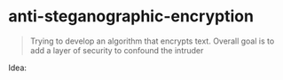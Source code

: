 # anti-steganographic-encryption

> Trying to develop an algorithm that encrypts text. Overall goal is to add a layer of security to confound the intruder

Idea:
